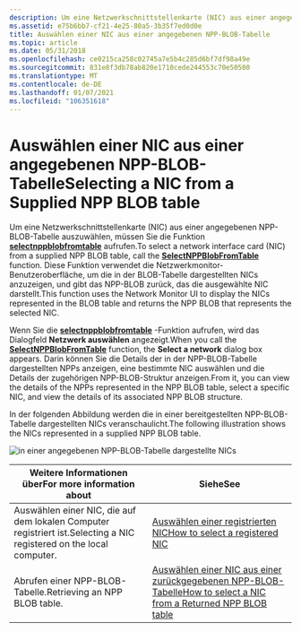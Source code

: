 ```yaml
---
description: Um eine Netzwerkschnittstellenkarte (NIC) aus einer angegebenen NPP-BLOB-Tabelle auszuwählen, müssen Sie die Funktion selectnppblobfromtable aufrufen.
ms.assetid: e75b6bb7-cf21-4e25-80a5-3b35f7ed0d0e
title: Auswählen einer NIC aus einer angegebenen NPP-BLOB-Tabelle
ms.topic: article
ms.date: 05/31/2018
ms.openlocfilehash: ce0215ca258c02745a7e5b4c285d6bf7df98a49e
ms.sourcegitcommit: 831e8f3db78ab820e1710cede244553c70e50500
ms.translationtype: MT
ms.contentlocale: de-DE
ms.lasthandoff: 01/07/2021
ms.locfileid: "106351618"
---
```

# <a name="selecting-a-nic-from-a-supplied-npp-blob-table"></a><span data-ttu-id="0c017-103">Auswählen einer NIC aus einer angegebenen NPP-BLOB-Tabelle</span><span class="sxs-lookup"><span data-stu-id="0c017-103">Selecting a NIC from a Supplied NPP BLOB table</span></span>

<span data-ttu-id="0c017-104">Um eine Netzwerkschnittstellenkarte (NIC) aus einer angegebenen NPP-BLOB-Tabelle auszuwählen, müssen Sie die Funktion [**selectnppblobfromtable**](selectnppblobfromtable.md) aufrufen.</span><span class="sxs-lookup"><span data-stu-id="0c017-104">To select a network interface card (NIC) from a supplied NPP BLOB table, call the [**SelectNPPBlobFromTable**](selectnppblobfromtable.md) function.</span></span> <span data-ttu-id="0c017-105">Diese Funktion verwendet die Netzwerkmonitor-Benutzeroberfläche, um die in der BLOB-Tabelle dargestellten NICs anzuzeigen, und gibt das NPP-BLOB zurück, das die ausgewählte NIC darstellt.</span><span class="sxs-lookup"><span data-stu-id="0c017-105">This function uses the Network Monitor UI to display the NICs represented in the BLOB table and returns the NPP BLOB that represents the selected NIC.</span></span>

<span data-ttu-id="0c017-106">Wenn Sie die [**selectnppblobfromtable**](selectnppblobfromtable.md) -Funktion aufrufen, wird das Dialogfeld **Netzwerk auswählen** angezeigt.</span><span class="sxs-lookup"><span data-stu-id="0c017-106">When you call the [**SelectNPPBlobFromTable**](selectnppblobfromtable.md) function, the **Select a network** dialog box appears.</span></span> <span data-ttu-id="0c017-107">Darin können Sie die Details der in der NPP-BLOB-Tabelle dargestellten NPPs anzeigen, eine bestimmte NIC auswählen und die Details der zugehörigen NPP-BLOB-Struktur anzeigen.</span><span class="sxs-lookup"><span data-stu-id="0c017-107">From it, you can view the details of the NPPs represented in the NPP BLOB table, select a specific NIC, and view the details of its associated NPP BLOB structure.</span></span>

<span data-ttu-id="0c017-108">In der folgenden Abbildung werden die in einer bereitgestellten NPP-BLOB-Tabelle dargestellten NICs veranschaulicht.</span><span class="sxs-lookup"><span data-stu-id="0c017-108">The following illustration shows the NICs represented in a supplied NPP BLOB table.</span></span>

![in einer angegebenen NPP-BLOB-Tabelle dargestellte NICs](images/networkdb2.png)



| <span data-ttu-id="0c017-110">Weitere Informationen über</span><span class="sxs-lookup"><span data-stu-id="0c017-110">For more information about</span></span>                        | <span data-ttu-id="0c017-111">Siehe</span><span class="sxs-lookup"><span data-stu-id="0c017-111">See</span></span>                                                                                                      |
|---------------------------------------------------|----------------------------------------------------------------------------------------------------------|
| <span data-ttu-id="0c017-112">Auswählen einer NIC, die auf dem lokalen Computer registriert ist.</span><span class="sxs-lookup"><span data-stu-id="0c017-112">Selecting a NIC registered on the local computer.</span></span> | [<span data-ttu-id="0c017-113">Auswählen einer registrierten NIC</span><span class="sxs-lookup"><span data-stu-id="0c017-113">How to select a registered NIC</span></span>](selecting-a-registered-nic.md)                                         |
| <span data-ttu-id="0c017-114">Abrufen einer NPP-BLOB-Tabelle.</span><span class="sxs-lookup"><span data-stu-id="0c017-114">Retrieving an NPP BLOB table.</span></span>                     | [<span data-ttu-id="0c017-115">Auswählen einer NIC aus einer zurückgegebenen NPP-BLOB-Tabelle</span><span class="sxs-lookup"><span data-stu-id="0c017-115">How to select a NIC from a Returned NPP BLOB table</span></span>](selecting-a-nic-from-a-returned-npp-blob-table.md) |



 

 

 



